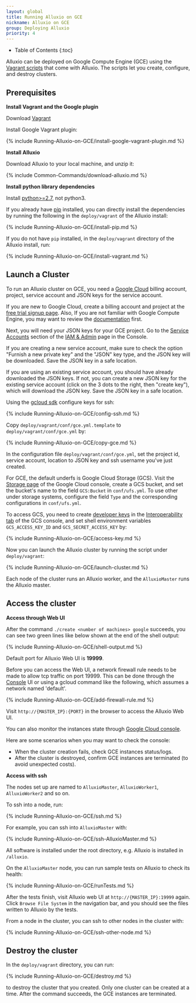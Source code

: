 ```yaml
---
layout: global
title: Running Alluxio on GCE
nickname: Alluxio on GCE
group: Deploying Alluxio
priority: 4
---
```


* Table of Contents
{:toc}

Alluxio can be deployed on Google Compute Engine (GCE) using the
[Vagrant scripts](https://github.com/alluxio/alluxio/tree/master/deploy/vagrant) that come with
Alluxio. The scripts let you create, configure, and destroy clusters.

## Prerequisites

**Install Vagrant and the Google plugin**

Download [Vagrant](https://www.vagrantup.com/downloads.html)

Install Google Vagrant plugin:

{% include Running-Alluxio-on-GCE/install-google-vagrant-plugin.md %}

**Install Alluxio**

Download Alluxio to your local machine, and unzip it:

{% include Common-Commands/download-alluxio.md %}

**Install python library dependencies**

Install [python>=2.7](https://www.python.org/), not python3.

If you already have [pip](https://pip.pypa.io/en/latest/installing/) installed, you can directly
install the dependencies by running the following in the `deploy/vagrant` of the Alluxio install:

{% include Running-Alluxio-on-GCE/install-pip.md %}

If you do not have `pip` installed, in the `deploy/vagrant` directory of the Alluxio install, run:

{% include Running-Alluxio-on-GCE/install-vagrant.md %}

## Launch a Cluster

To run an Alluxio cluster on GCE, you need a [Google Cloud](https://cloud.google.com) billing account, project, service account and JSON keys for the service account.

If you are new to Google Cloud, create a billing account and project at the [free trial signup page](https://console.cloud.google.com/billing/freetrial). Also, If you are not familiar with Google Compute Engine, you may want to review the [documentation](https://cloud.google.com/compute/docs) first.

Next, you will need your JSON keys for your GCE project. Go to the
[Service Accounts](https://console.cloud.google.com/iam-admin/serviceaccounts) section of the
[IAM & Admin](https://console.cloud.google.com/projectselector/iam-admin) page in the Console.

If you are creating a new service account, make sure to check the option "Furnish a new private key"
and the "JSON" key type, and the JSON key will be downloaded. Save the JSON key in a safe location.

If you are using an existing service account, you should have already downloaded the JSON keys.
If not, you can create a new JSON key for the existing service account (click on the 3 dots to the
right, then "create key"), which will download the JSON key. Save the JSON key in a safe location.

Using the [gcloud sdk](https://console.cloud.google.com) configure keys for ssh:

{% include Running-Alluxio-on-GCE/config-ssh.md %}

Copy `deploy/vagrant/conf/gce.yml.template` to `deploy/vagrant/conf/gce.yml` by:

{% include Running-Alluxio-on-GCE/copy-gce.md %}

In the configuration file `deploy/vagrant/conf/gce.yml`, set the project id, service account, location to JSON key and ssh username you've just created.

For GCE, the default underfs is Google Cloud Storage (GCS). Visit the
[Storage page](https://console.cloud.google.com/storage/) of the Google Cloud console, create a GCS
bucket, and set the bucket's name to the field `GCS:Bucket` in `conf/ufs.yml`. To use other
under storage systems, configure the field `Type` and the corresponding configurations in
`conf/ufs.yml`.

To access GCS, you need to create [developer keys](https://cloud.google.com/storage/docs/migrating#keys)
in the [Interoperability tab](https://console.cloud.google.com/storage/settings) of the GCS console,
and set shell environment variables `GCS_ACCESS_KEY_ID` and `GCS_SECRET_ACCESS_KEY` by:

{% include Running-Alluxio-on-GCE/access-key.md %}

Now you can launch the Alluxio cluster by running
the script under `deploy/vagrant`:

{% include Running-Alluxio-on-GCE/launch-cluster.md %}

Each node of the cluster runs an Alluxio worker, and the `AlluxioMaster` runs the Alluxio master.

## Access the cluster

**Access through Web UI**

After the command `./create <number of machines> google` succeeds, you can see two green lines like
below shown at the end of the shell output:

{% include Running-Alluxio-on-GCE/shell-output.md %}

Default port for Alluxio Web UI is **19999**.

Before you can access the Web UI, a network firewall rule needs to be made to allow tcp traffic on port 19999.
This can be done through the [Console](https://console.cloud.google.com) UI or using a gcloud command like the
following, which assumes a network named 'default'.

{% include Running-Alluxio-on-GCE/add-firewall-rule.md %}

Visit `http://{MASTER_IP}:{PORT}` in the browser to access the Alluxio Web UI.

You can also monitor the instances state through
[Google Cloud console](https://console.cloud.google.com).

Here are some scenarios when you may want to check the console:
 - When the cluster creation fails, check GCE instances status/logs.
 - After the cluster is destroyed, confirm GCE instances are terminated (to avoid unexpected costs).

**Access with ssh**

The nodes set up are named to `AlluxioMaster`, `AlluxioWorker1`, `AlluxioWorker2` and so on.

To ssh into a node, run:

{% include Running-Alluxio-on-GCE/ssh.md %}

For example, you can ssh into `AlluxioMaster` with:

{% include Running-Alluxio-on-GCE/ssh-AlluxioMaster.md %}

All software is installed under the root directory, e.g. Alluxio is installed in `/alluxio`.

On the `AlluxioMaster` node, you can run sample tests on Alluxio to check its health:

{% include Running-Alluxio-on-GCE/runTests.md %}

After the tests finish, visit Alluxio web UI at `http://{MASTER_IP}:19999` again. Click `Browse
File System` in the navigation bar, and you should see the files written to Alluxio by the tests.

From a node in the cluster, you can ssh to other nodes in the cluster with:

{% include Running-Alluxio-on-GCE/ssh-other-node.md %}

## Destroy the cluster

In the `deploy/vagrant` directory, you can run:

{% include Running-Alluxio-on-GCE/destroy.md %}

to destroy the cluster that you created. Only one cluster can be created at a time. After the
command succeeds, the GCE instances are terminated.
